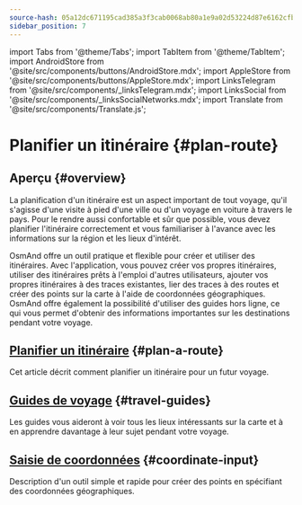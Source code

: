 ```yaml
---
source-hash: 05a12dc671195cad385a3f3cab0068ab80a1e9a02d53224d87e6162cfb880b2f
sidebar_position: 7
---
```

import Tabs from '@theme/Tabs';
import TabItem from '@theme/TabItem';
import AndroidStore from '@site/src/components/buttons/AndroidStore.mdx';
import AppleStore from '@site/src/components/buttons/AppleStore.mdx';
import LinksTelegram from '@site/src/components/_linksTelegram.mdx';
import LinksSocial from '@site/src/components/_linksSocialNetworks.mdx';
import Translate from '@site/src/components/Translate.js';


# Planifier un itinéraire {#plan-route}

## Aperçu {#overview}

La planification d'un itinéraire est un aspect important de tout voyage, qu'il s'agisse d'une visite à pied d'une ville ou d'un voyage en voiture à travers le pays. Pour le rendre aussi confortable et sûr que possible, vous devez planifier l'itinéraire correctement et vous familiariser à l'avance avec les informations sur la région et les lieux d'intérêt.

OsmAnd offre un outil pratique et flexible pour créer et utiliser des itinéraires. Avec l'application, vous pouvez créer vos propres itinéraires, utiliser des itinéraires prêts à l'emploi d'autres utilisateurs, ajouter vos propres itinéraires à des traces existantes, lier des traces à des routes et créer des points sur la carte à l'aide de coordonnées géographiques. OsmAnd offre également la possibilité d'utiliser des guides hors ligne, ce qui vous permet d'obtenir des informations importantes sur les destinations pendant votre voyage.

<!-- OsmAnd allows you to create your own routes and to use other user routes for trips.

OsmAnd allows you to build various routes as tracks, add a route to existing tracks, snap a track to roads.
Using offline Travel guides is an important source of information while traveling. -->


## [Planifier un itinéraire](./create-route.md) {#plan-a-route}

Cet article décrit comment planifier un itinéraire pour un futur voyage.


## [Guides de voyage](./travel-guides.md) {#travel-guides}

Les guides vous aideront à voir tous les lieux intéressants sur la carte et à en apprendre davantage à leur sujet pendant votre voyage.


## [Saisie de coordonnées](./coordinate-input.md) {#coordinate-input}

Description d'un outil simple et rapide pour créer des points en spécifiant des coordonnées géographiques.